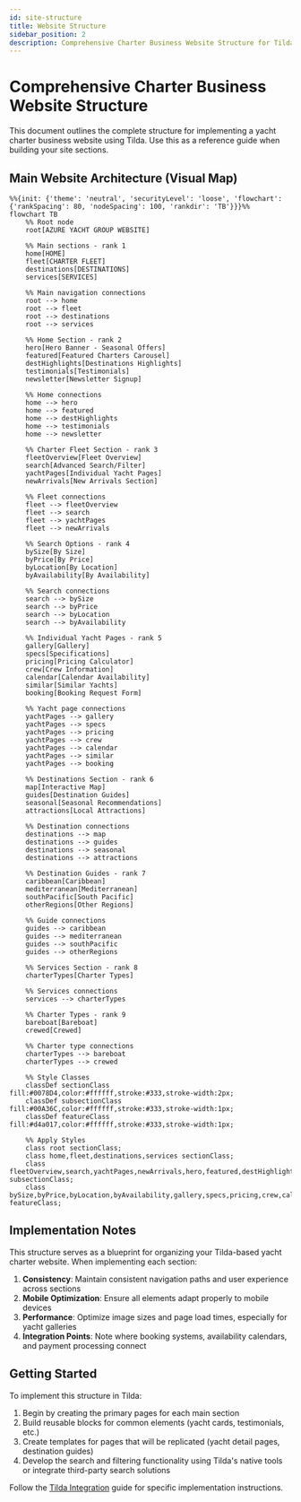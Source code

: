 ```yaml
---
id: site-structure
title: Website Structure
sidebar_position: 2
description: Comprehensive Charter Business Website Structure for Tilda Implementation
---
```


# Comprehensive Charter Business Website Structure

This document outlines the complete structure for implementing a yacht charter business website using Tilda. Use this as a reference guide when building your site sections.

## Main Website Architecture (Visual Map)

```mermaid
%%{init: {'theme': 'neutral', 'securityLevel': 'loose', 'flowchart': {'rankSpacing': 80, 'nodeSpacing': 100, 'rankdir': 'TB'}}}%%
flowchart TB
    %% Root node
    root[AZURE YACHT GROUP WEBSITE]
    
    %% Main sections - rank 1
    home[HOME]
    fleet[CHARTER FLEET] 
    destinations[DESTINATIONS]
    services[SERVICES]
    
    %% Main navigation connections
    root --> home
    root --> fleet
    root --> destinations
    root --> services
    
    %% Home Section - rank 2
    hero[Hero Banner - Seasonal Offers]
    featured[Featured Charters Carousel]
    destHighlights[Destinations Highlights]
    testimonials[Testimonials]
    newsletter[Newsletter Signup]
    
    %% Home connections
    home --> hero
    home --> featured
    home --> destHighlights
    home --> testimonials
    home --> newsletter
    
    %% Charter Fleet Section - rank 3
    fleetOverview[Fleet Overview]
    search[Advanced Search/Filter]
    yachtPages[Individual Yacht Pages]
    newArrivals[New Arrivals Section]
    
    %% Fleet connections
    fleet --> fleetOverview
    fleet --> search
    fleet --> yachtPages
    fleet --> newArrivals
    
    %% Search Options - rank 4
    bySize[By Size]
    byPrice[By Price]
    byLocation[By Location]
    byAvailability[By Availability]
    
    %% Search connections
    search --> bySize
    search --> byPrice
    search --> byLocation
    search --> byAvailability
    
    %% Individual Yacht Pages - rank 5
    gallery[Gallery]
    specs[Specifications]
    pricing[Pricing Calculator]
    crew[Crew Information]
    calendar[Calendar Availability]
    similar[Similar Yachts]
    booking[Booking Request Form]
    
    %% Yacht page connections
    yachtPages --> gallery
    yachtPages --> specs
    yachtPages --> pricing
    yachtPages --> crew
    yachtPages --> calendar
    yachtPages --> similar
    yachtPages --> booking
    
    %% Destinations Section - rank 6
    map[Interactive Map]
    guides[Destination Guides]
    seasonal[Seasonal Recommendations]
    attractions[Local Attractions]
    
    %% Destination connections
    destinations --> map
    destinations --> guides
    destinations --> seasonal
    destinations --> attractions
    
    %% Destination Guides - rank 7
    caribbean[Caribbean]
    mediterranean[Mediterranean]
    southPacific[South Pacific]
    otherRegions[Other Regions]
    
    %% Guide connections
    guides --> caribbean
    guides --> mediterranean
    guides --> southPacific
    guides --> otherRegions
    
    %% Services Section - rank 8
    charterTypes[Charter Types]
    
    %% Services connections
    services --> charterTypes
    
    %% Charter Types - rank 9
    bareboat[Bareboat]
    crewed[Crewed]
    
    %% Charter type connections
    charterTypes --> bareboat
    charterTypes --> crewed
    
    %% Style Classes
    classDef sectionClass fill:#0078D4,color:#ffffff,stroke:#333,stroke-width:2px;
    classDef subsectionClass fill:#00A36C,color:#ffffff,stroke:#333,stroke-width:1px;
    classDef featureClass fill:#d4a017,color:#ffffff,stroke:#333,stroke-width:1px;
    
    %% Apply Styles
    class root sectionClass;
    class home,fleet,destinations,services sectionClass;
    class fleetOverview,search,yachtPages,newArrivals,hero,featured,destHighlights,testimonials,newsletter,map,guides,seasonal,attractions,charterTypes subsectionClass;
    class bySize,byPrice,byLocation,byAvailability,gallery,specs,pricing,crew,calendar,similar,booking,caribbean,mediterranean,southPacific,otherRegions,bareboat,crewed featureClass;
```

## Implementation Notes

This structure serves as a blueprint for organizing your Tilda-based yacht charter website. When implementing each section:

1. **Consistency**: Maintain consistent navigation paths and user experience across sections
2. **Mobile Optimization**: Ensure all elements adapt properly to mobile devices
3. **Performance**: Optimize image sizes and page load times, especially for yacht galleries
4. **Integration Points**: Note where booking systems, availability calendars, and payment processing connect

## Getting Started

To implement this structure in Tilda:

1. Begin by creating the primary pages for each main section
2. Build reusable blocks for common elements (yacht cards, testimonials, etc.)
3. Create templates for pages that will be replicated (yacht detail pages, destination guides)
4. Develop the search and filtering functionality using Tilda's native tools or integrate third-party search solutions

Follow the [Tilda Integration](./tilda-integration) guide for specific implementation instructions. 